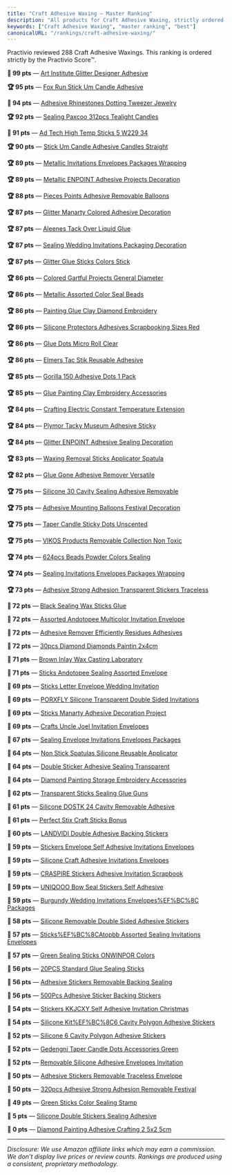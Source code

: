 ```yaml
---
title: "Craft Adhesive Waxing — Master Ranking"
description: "All products for Craft Adhesive Waxing, strictly ordered by the Practivio Score™."
keywords: ["Craft Adhesive Waxing", "master ranking", "best"]
canonicalURL: "/rankings/craft-adhesive-waxing/"
---
```


Practivio reviewed 288 Craft Adhesive Waxings. This ranking is ordered strictly by the Practivio Score™.

**💎 99 pts** — [Art Institute Glitter Designer Adhesive](/products/art-institute-glitter-designer-adhesive-B073VQQW2P/)

**🏆 95 pts** — [Fox Run Stick Um Candle Adhesive](/products/fox-run-stick-um-candle-adhesive-B0DLJFDQLK/)

**💎 94 pts** — [Adhesive Rhinestones Dotting Tweezer Jewelry](/products/adhesive-rhinestones-dotting-tweezer-jewelry-B09Y67FY24/)

**🏆 92 pts** — [Sealing Paxcoo 312pcs Tealight Candles](/products/sealing-paxcoo-312pcs-tealight-candles-B086X57358/)

**💎 91 pts** — [Ad Tech High Temp Sticks 5 W229 34](/products/ad-tech-high-temp-sticks-5-w229-34-B00DOAVCN2/)

**🏆 90 pts** — [Stick Um Candle Adhesive Candles Straight](/products/stick-um-candle-adhesive-candles-straight-B0025V680S/)

**🏆 89 pts** — [Metallic Invitations Envelopes Packages Wrapping](/products/metallic-invitations-envelopes-packages-wrapping-B0B31FMYKF/)

**🏆 89 pts** — [Metallic ENPOINT Adhesive Projects Decoration](/products/metallic-enpoint-adhesive-projects-decoration-B09P2NY3NK/)

**🏆 88 pts** — [Pieces Points Adhesive Removable Balloons](/products/pieces-points-adhesive-removable-balloons-B0948WG3KV/)

**🏆 87 pts** — [Glitter Manarty Colored Adhesive Decoration](/products/glitter-manarty-colored-adhesive-decoration-B09T98HK33/)

**🏆 87 pts** — [Aleenes Tack Over Liquid Glue](/products/aleenes-tack-over-liquid-glue-B00178QQ84/)

**🏆 87 pts** — [Sealing Wedding Invitations Packaging Decoration](/products/sealing-wedding-invitations-packaging-decoration-B092M2J7J1/)

**🏆 87 pts** — [Glitter Glue Sticks Colors Stick](/products/glitter-glue-sticks-colors-stick-B08HT3QSMH/)

**🏆 86 pts** — [Colored Gartful Projects General Diameter](/products/colored-gartful-projects-general-diameter-B08371GXRP/)

**🏆 86 pts** — [Metallic Assorted Color Seal Beads](/products/metallic-assorted-color-seal-beads-B0BVDVSQQ4/)

**🏆 86 pts** — [Painting Glue Clay Diamond Embroidery](/products/painting-glue-clay-diamond-embroidery-B086WCZM76/)

**🏆 86 pts** — [Silicone Protectors Adhesives Scrapbooking Sizes Red](/products/silicone-protectors-adhesives-scrapbooking-sizes-red-B07PQPG5YQ/)

**🏆 86 pts** — [Glue Dots Micro Roll Clear](/products/glue-dots-micro-roll-clear-B00OY1E6LA/)

**🏆 86 pts** — [Elmers Tac Stik Reusable Adhesive](/products/elmers-tac-stik-reusable-adhesive-B001CEMCXQ/)

**🏆 85 pts** — [Gorilla 150 Adhesive Dots 1 Pack](/products/gorilla-150-adhesive-dots-1-pack-B08NTVCJGW/)

**🏆 85 pts** — [Glue Painting Clay Embroidery Accessories](/products/glue-painting-clay-embroidery-accessories-B09L4HVQJH/)

**🏆 84 pts** — [Crafting Electric Constant Temperature Extension](/products/crafting-electric-constant-temperature-extension-B09M82H4Y8/)

**🏆 84 pts** — [Plymor Tacky Museum Adhesive Sticky](/products/plymor-tacky-museum-adhesive-sticky-B07XTL3Q8P/)

**🏆 84 pts** — [Glitter ENPOINT Adhesive Sealing Decoration](/products/glitter-enpoint-adhesive-sealing-decoration-B09JKDNNSN/)

**🏆 83 pts** — [Waxing Removal Sticks Applicator Spatula](/products/waxing-removal-sticks-applicator-spatula-B00DW54URO/)

**🏆 82 pts** — [Glue Gone Adhesive Remover Versatile](/products/glue-gone-adhesive-remover-versatile-B0D1NCBB3M/)

**🏆 75 pts** — [Silicone 30 Cavity Sealing Adhesive Removable](/products/silicone-30-cavity-sealing-adhesive-removable-B0CFPV1121/)

**🏆 75 pts** — [Adhesive Mounting Balloons Festival Decoration](/products/adhesive-mounting-balloons-festival-decoration-B0F3PG4RPH/)

**🏆 75 pts** — [Taper Candle Sticky Dots Unscented](/products/taper-candle-sticky-dots-unscented-B0D9287J1M/)

**🏆 75 pts** — [VIKOS Products Removable Collection Non Toxic](/products/vikos-products-removable-collection-non-toxic-B0DMFM9Z18/)

**🏆 74 pts** — [624pcs Beads Powder Colors Sealing](/products/624pcs-beads-powder-colors-sealing-B0BS48L4GD/)

**🏆 74 pts** — [Sealing Invitations Envelopes Packages Wrapping](/products/sealing-invitations-envelopes-packages-wrapping-B07Z62B93Q/)

**🏆 73 pts** — [Adhesive Strong Adhesion Transparent Stickers Traceless](/products/adhesive-strong-adhesion-transparent-stickers-traceless-B0BJJJ5RHN/)

**🛒 72 pts** — [Black Sealing Wax Sticks Glue](/products/black-sealing-wax-sticks-glue-B076RD6S7L/)

**🛒 72 pts** — [Assorted Andotopee Multicolor Invitation Envelope](/products/assorted-andotopee-multicolor-invitation-envelope-B0CF9WJZWX/)

**🛒 72 pts** — [Adhesive Remover Efficiently Residues Adhesives](/products/adhesive-remover-efficiently-residues-adhesives-B0F8NPJRF3/)

**🛒 72 pts** — [30pcs Diamond Diamonds Paintin 2x4cm](/products/30pcs-diamond-diamonds-paintin-2x4cm-B0D61QHXKR/)

**🛒 71 pts** — [Brown Inlay Wax Casting Laboratory](/products/brown-inlay-wax-casting-laboratory-B0BDT8WK2J/)

**🛒 71 pts** — [Sticks Andotopee Sealing Assorted Envelope](/products/sticks-andotopee-sealing-assorted-envelope-B0CP59MPCM/)

**🛒 69 pts** — [Sticks Letter Envelope Wedding Invitation](/products/sticks-letter-envelope-wedding-invitation-B0D2Y96877/)

**🛒 69 pts** — [PORXFLY Silicone Transparent Double Sided Invitations](/products/porxfly-silicone-transparent-double-sided-invitations-B0B6711F1Q/)

**🛒 69 pts** — [Sticks Manarty Adhesive Decoration Project](/products/sticks-manarty-adhesive-decoration-project-B09T8TM3N8/)

**🛒 69 pts** — [Crafts Uncle Joel Invitation Envelopes](/products/crafts-uncle-joel-invitation-envelopes-B0F9TDDNFN/)

**🛒 67 pts** — [Sealing Envelope Invitations Envelopes Packages](/products/sealing-envelope-invitations-envelopes-packages-B09GLVFWNR/)

**🛒 64 pts** — [Non Stick Spatulas Silicone Reusable Applicator](/products/non-stick-spatulas-silicone-reusable-applicator-B08W3ZCMF6/)

**🛒 64 pts** — [Double Sticker Adhesive Sealing Transparent](/products/double-sticker-adhesive-sealing-transparent-B0BHXFXZ1K/)

**🛒 64 pts** — [Diamond Painting Storage Embroidery Accessories](/products/diamond-painting-storage-embroidery-accessories-B0F4CZF4TN/)

**🛒 62 pts** — [Transparent Sticks Sealing Glue Guns](/products/transparent-sticks-sealing-glue-guns-B0C27WJXC9/)

**🛒 61 pts** — [Silicone DOSTK 24 Cavity Removable Adhesive](/products/silicone-dostk-24-cavity-removable-adhesive-B09TW1R5TX/)

**🛒 61 pts** — [Perfect Stix Craft Sticks Bonus](/products/perfect-stix-craft-sticks-bonus-B08YZ9KFGD/)

**🛒 60 pts** — [LANDVIDI Double Adhesive Backing Stickers](/products/landvidi-double-adhesive-backing-stickers-B0BBDXWX7M/)

**🛒 59 pts** — [Stickers Envelope Self Adhesive lnvitations Envelopes](/products/stickers-envelope-self-adhesive-lnvitations-envelopes-B0DJ8MJ9SQ/)

**🛒 59 pts** — [Silicone Craft Adhesive Invitations Envelopes](/products/silicone-craft-adhesive-invitations-envelopes-B0BWW4RHPD/)

**🚫 59 pts** — [CRASPIRE Stickers Adhesive Invitation Scrapbook](/products/craspire-stickers-adhesive-invitation-scrapbook-B0B6P6J659/)

**🚫 59 pts** — [UNIQOOO Bow Seal Stickers Self Adhesive](/products/uniqooo-bow-seal-stickers-self-adhesive-B0F483K2K3/)

**🚫 59 pts** — [Burgundy Wedding Invitations Envelopes%EF%BC%8C Packages](/products/burgundy-wedding-invitations-envelopesefbc8c-packages-B0B45VBQTR/)

**🚫 58 pts** — [Silicone Removable Double Sided Adhesive Stickers](/products/silicone-removable-double-sided-adhesive-stickers-B09QFN9Z26/)

**🚫 57 pts** — [Sticks%EF%BC%8CAtopbb Assorted Sealing Invitations Envelopes](/products/sticksefbc8catopbb-assorted-sealing-invitations-envelopes-B0D3WYJQY9/)

**🚫 57 pts** — [Green Sealing Sticks ONWINPOR Colors](/products/green-sealing-sticks-onwinpor-colors-B0D664P6GC/)

**🚫 56 pts** — [20PCS Standard Glue Sealing Sticks](/products/20pcs-standard-glue-sealing-sticks-B0C9GNXWSW/)

**🚫 56 pts** — [Adhesive Stickers Removable Backing Sealing](/products/adhesive-stickers-removable-backing-sealing-B0BQ9Z6MMV/)

**🚫 56 pts** — [500Pcs Adhesive Sticker Backing Stickers](/products/500pcs-adhesive-sticker-backing-stickers-B0C88Y3TRR/)

**🚫 54 pts** — [Stickers KKJCXY Self Adhesive Invitation Christmas](/products/stickers-kkjcxy-self-adhesive-invitation-christmas-B0DKY27TVB/)

**🚫 54 pts** — [Silicone Kit%EF%BC%8C6 Cavity Polygon Adhesive Stickers](/products/silicone-kitefbc8c6-cavity-polygon-adhesive-stickers-B0D4597NGC/)

**🚫 52 pts** — [Silicone 6 Cavity Polygon Adhesive Stickers](/products/silicone-6-cavity-polygon-adhesive-stickers-B0CGLZSZXP/)

**🚫 52 pts** — [Gedengni Taper Candle Dots Accessories Green](/products/gedengni-taper-candle-dots-accessories-green-B0DM5Y9NWW/)

**🚫 52 pts** — [Removable Silicone Adhesive Envelopes Invitation](/products/removable-silicone-adhesive-envelopes-invitation-B0CP66XXY2/)

**🚫 50 pts** — [Adhesive Stickers Removable Traceless Envelope](/products/adhesive-stickers-removable-traceless-envelope-B0DW434DB3/)

**🚫 50 pts** — [320pcs Adhesive Strong Adhesion Removable Festival](/products/320pcs-adhesive-strong-adhesion-removable-festival-B0BVYX9RTG/)

**🚫 49 pts** — [Green Sticks Color Sealing Stamp](/products/green-sticks-color-sealing-stamp-B0F2HB4VJB/)

**🚫 5 pts** — [Silicone Double Stickers Sealing Adhesive](/products/silicone-double-stickers-sealing-adhesive-B0FKT7D52V/)

**🚫 0 pts** — [Diamond Painting Adhesive Crafting 2 5x2 5cm](/products/diamond-painting-adhesive-crafting-2-5x2-5cm-B0F1KTG46X/)

---
_Disclosure: We use Amazon affiliate links which may earn a commission. We don’t display live prices or review counts. Rankings are produced using a consistent, proprietary methodology._

